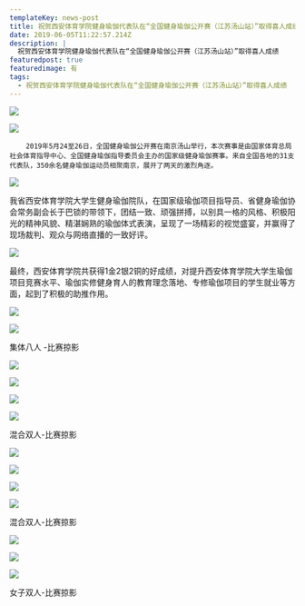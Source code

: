 ```yaml
---
templateKey: news-post
title: 祝贺西安体育学院健身瑜伽代表队在“全国健身瑜伽公开赛（江苏汤山站）”取得喜人成绩
date: 2019-06-05T11:22:57.214Z
description: |
  祝贺西安体育学院健身瑜伽代表队在“全国健身瑜伽公开赛（江苏汤山站）”取得喜人成绩
featuredpost: true
featuredimage: 有
tags:
  - 祝贺西安体育学院健身瑜伽代表队在“全国健身瑜伽公开赛（江苏汤山站）”取得喜人成绩
---
```


![](https://demotry.oss-cn-beijing.aliyuncs.com/%E7%A5%9D%E8%B4%BA%E8%A5%BF%E5%AE%89%E4%BD%93%E8%82%B2%E5%AD%A6%E9%99%A2%E5%81%A5%E8%BA%AB%E7%91%9C%E4%BC%BD%E4%BB%A3%E8%A1%A8%E9%98%9F%E5%9C%A8%E2%80%9C%E5%85%A8%E5%9B%BD%E5%81%A5%E8%BA%AB%E7%91%9C%E4%BC%BD%E5%85%AC%E5%BC%80%E8%B5%9B%EF%BC%88%E6%B1%9F%E8%8B%8F%E6%B1%A4%E5%B1%B1%E7%AB%99%EF%BC%89%E2%80%9D%E5%8F%96%E5%BE%97%E5%96%9C%E4%BA%BA%E6%88%90%E7%BB%A9%20%20%20/1.jpg)

![](https://demotry.oss-cn-beijing.aliyuncs.com/%E7%A5%9D%E8%B4%BA%E8%A5%BF%E5%AE%89%E4%BD%93%E8%82%B2%E5%AD%A6%E9%99%A2%E5%81%A5%E8%BA%AB%E7%91%9C%E4%BC%BD%E4%BB%A3%E8%A1%A8%E9%98%9F%E5%9C%A8%E2%80%9C%E5%85%A8%E5%9B%BD%E5%81%A5%E8%BA%AB%E7%91%9C%E4%BC%BD%E5%85%AC%E5%BC%80%E8%B5%9B%EF%BC%88%E6%B1%9F%E8%8B%8F%E6%B1%A4%E5%B1%B1%E7%AB%99%EF%BC%89%E2%80%9D%E5%8F%96%E5%BE%97%E5%96%9C%E4%BA%BA%E6%88%90%E7%BB%A9%20%20%20/2.jpg)

        2019年5月24至26日，全国健身瑜伽公开赛在南京汤山举行，本次赛事是由国家体育总局社会体育指导中心、全国健身瑜伽指导委员会主办的国家级健身瑜伽赛事。来自全国各地的31支代表队，350余名健身瑜伽运动员相聚南京，展开了两天的激烈角逐。

![](https://demotry.oss-cn-beijing.aliyuncs.com/%E7%A5%9D%E8%B4%BA%E8%A5%BF%E5%AE%89%E4%BD%93%E8%82%B2%E5%AD%A6%E9%99%A2%E5%81%A5%E8%BA%AB%E7%91%9C%E4%BC%BD%E4%BB%A3%E8%A1%A8%E9%98%9F%E5%9C%A8%E2%80%9C%E5%85%A8%E5%9B%BD%E5%81%A5%E8%BA%AB%E7%91%9C%E4%BC%BD%E5%85%AC%E5%BC%80%E8%B5%9B%EF%BC%88%E6%B1%9F%E8%8B%8F%E6%B1%A4%E5%B1%B1%E7%AB%99%EF%BC%89%E2%80%9D%E5%8F%96%E5%BE%97%E5%96%9C%E4%BA%BA%E6%88%90%E7%BB%A9%20%20%20/3.jpg)

我省西安体育学院大学生健身瑜伽院队，在国家级瑜伽项目指导员、省健身瑜伽协会常务副会长于巴锁的带领下，团结一致、顽强拼搏，以别具一格的风格、积极阳光的精神风貌、精湛娴熟的瑜伽体式表演，呈现了一场精彩的视觉盛宴，并赢得了现场裁判、观众与网络直播的一致好评。

![](https://demotry.oss-cn-beijing.aliyuncs.com/%E7%A5%9D%E8%B4%BA%E8%A5%BF%E5%AE%89%E4%BD%93%E8%82%B2%E5%AD%A6%E9%99%A2%E5%81%A5%E8%BA%AB%E7%91%9C%E4%BC%BD%E4%BB%A3%E8%A1%A8%E9%98%9F%E5%9C%A8%E2%80%9C%E5%85%A8%E5%9B%BD%E5%81%A5%E8%BA%AB%E7%91%9C%E4%BC%BD%E5%85%AC%E5%BC%80%E8%B5%9B%EF%BC%88%E6%B1%9F%E8%8B%8F%E6%B1%A4%E5%B1%B1%E7%AB%99%EF%BC%89%E2%80%9D%E5%8F%96%E5%BE%97%E5%96%9C%E4%BA%BA%E6%88%90%E7%BB%A9%20%20%20/4.jpg)

最终，西安体育学院共获得1金2银2铜的好成绩，对提升西安体育学院大学生瑜伽项目竞赛水平、瑜伽实修健身育人的教育理念落地、专修瑜伽项目的学生就业等方面，起到了积极的助推作用。

![](https://demotry.oss-cn-beijing.aliyuncs.com/%E7%A5%9D%E8%B4%BA%E8%A5%BF%E5%AE%89%E4%BD%93%E8%82%B2%E5%AD%A6%E9%99%A2%E5%81%A5%E8%BA%AB%E7%91%9C%E4%BC%BD%E4%BB%A3%E8%A1%A8%E9%98%9F%E5%9C%A8%E2%80%9C%E5%85%A8%E5%9B%BD%E5%81%A5%E8%BA%AB%E7%91%9C%E4%BC%BD%E5%85%AC%E5%BC%80%E8%B5%9B%EF%BC%88%E6%B1%9F%E8%8B%8F%E6%B1%A4%E5%B1%B1%E7%AB%99%EF%BC%89%E2%80%9D%E5%8F%96%E5%BE%97%E5%96%9C%E4%BA%BA%E6%88%90%E7%BB%A9%20%20%20/5.jpg)

![](https://demotry.oss-cn-beijing.aliyuncs.com/%E7%A5%9D%E8%B4%BA%E8%A5%BF%E5%AE%89%E4%BD%93%E8%82%B2%E5%AD%A6%E9%99%A2%E5%81%A5%E8%BA%AB%E7%91%9C%E4%BC%BD%E4%BB%A3%E8%A1%A8%E9%98%9F%E5%9C%A8%E2%80%9C%E5%85%A8%E5%9B%BD%E5%81%A5%E8%BA%AB%E7%91%9C%E4%BC%BD%E5%85%AC%E5%BC%80%E8%B5%9B%EF%BC%88%E6%B1%9F%E8%8B%8F%E6%B1%A4%E5%B1%B1%E7%AB%99%EF%BC%89%E2%80%9D%E5%8F%96%E5%BE%97%E5%96%9C%E4%BA%BA%E6%88%90%E7%BB%A9%20%20%20/6.jpg)

集体八人 -比赛掠影

![](https://demotry.oss-cn-beijing.aliyuncs.com/%E7%A5%9D%E8%B4%BA%E8%A5%BF%E5%AE%89%E4%BD%93%E8%82%B2%E5%AD%A6%E9%99%A2%E5%81%A5%E8%BA%AB%E7%91%9C%E4%BC%BD%E4%BB%A3%E8%A1%A8%E9%98%9F%E5%9C%A8%E2%80%9C%E5%85%A8%E5%9B%BD%E5%81%A5%E8%BA%AB%E7%91%9C%E4%BC%BD%E5%85%AC%E5%BC%80%E8%B5%9B%EF%BC%88%E6%B1%9F%E8%8B%8F%E6%B1%A4%E5%B1%B1%E7%AB%99%EF%BC%89%E2%80%9D%E5%8F%96%E5%BE%97%E5%96%9C%E4%BA%BA%E6%88%90%E7%BB%A9%20%20%20/7.jpg)

![](https://demotry.oss-cn-beijing.aliyuncs.com/%E7%A5%9D%E8%B4%BA%E8%A5%BF%E5%AE%89%E4%BD%93%E8%82%B2%E5%AD%A6%E9%99%A2%E5%81%A5%E8%BA%AB%E7%91%9C%E4%BC%BD%E4%BB%A3%E8%A1%A8%E9%98%9F%E5%9C%A8%E2%80%9C%E5%85%A8%E5%9B%BD%E5%81%A5%E8%BA%AB%E7%91%9C%E4%BC%BD%E5%85%AC%E5%BC%80%E8%B5%9B%EF%BC%88%E6%B1%9F%E8%8B%8F%E6%B1%A4%E5%B1%B1%E7%AB%99%EF%BC%89%E2%80%9D%E5%8F%96%E5%BE%97%E5%96%9C%E4%BA%BA%E6%88%90%E7%BB%A9%20%20%20/8.jpg)

![](https://demotry.oss-cn-beijing.aliyuncs.com/%E7%A5%9D%E8%B4%BA%E8%A5%BF%E5%AE%89%E4%BD%93%E8%82%B2%E5%AD%A6%E9%99%A2%E5%81%A5%E8%BA%AB%E7%91%9C%E4%BC%BD%E4%BB%A3%E8%A1%A8%E9%98%9F%E5%9C%A8%E2%80%9C%E5%85%A8%E5%9B%BD%E5%81%A5%E8%BA%AB%E7%91%9C%E4%BC%BD%E5%85%AC%E5%BC%80%E8%B5%9B%EF%BC%88%E6%B1%9F%E8%8B%8F%E6%B1%A4%E5%B1%B1%E7%AB%99%EF%BC%89%E2%80%9D%E5%8F%96%E5%BE%97%E5%96%9C%E4%BA%BA%E6%88%90%E7%BB%A9%20%20%20/9.jpg)

![](https://demotry.oss-cn-beijing.aliyuncs.com/%E7%A5%9D%E8%B4%BA%E8%A5%BF%E5%AE%89%E4%BD%93%E8%82%B2%E5%AD%A6%E9%99%A2%E5%81%A5%E8%BA%AB%E7%91%9C%E4%BC%BD%E4%BB%A3%E8%A1%A8%E9%98%9F%E5%9C%A8%E2%80%9C%E5%85%A8%E5%9B%BD%E5%81%A5%E8%BA%AB%E7%91%9C%E4%BC%BD%E5%85%AC%E5%BC%80%E8%B5%9B%EF%BC%88%E6%B1%9F%E8%8B%8F%E6%B1%A4%E5%B1%B1%E7%AB%99%EF%BC%89%E2%80%9D%E5%8F%96%E5%BE%97%E5%96%9C%E4%BA%BA%E6%88%90%E7%BB%A9%20%20%20/10.jpg)

混合双人-比赛掠影

![](https://demotry.oss-cn-beijing.aliyuncs.com/%E7%A5%9D%E8%B4%BA%E8%A5%BF%E5%AE%89%E4%BD%93%E8%82%B2%E5%AD%A6%E9%99%A2%E5%81%A5%E8%BA%AB%E7%91%9C%E4%BC%BD%E4%BB%A3%E8%A1%A8%E9%98%9F%E5%9C%A8%E2%80%9C%E5%85%A8%E5%9B%BD%E5%81%A5%E8%BA%AB%E7%91%9C%E4%BC%BD%E5%85%AC%E5%BC%80%E8%B5%9B%EF%BC%88%E6%B1%9F%E8%8B%8F%E6%B1%A4%E5%B1%B1%E7%AB%99%EF%BC%89%E2%80%9D%E5%8F%96%E5%BE%97%E5%96%9C%E4%BA%BA%E6%88%90%E7%BB%A9%20%20%20/11.jpg)

![](https://demotry.oss-cn-beijing.aliyuncs.com/%E7%A5%9D%E8%B4%BA%E8%A5%BF%E5%AE%89%E4%BD%93%E8%82%B2%E5%AD%A6%E9%99%A2%E5%81%A5%E8%BA%AB%E7%91%9C%E4%BC%BD%E4%BB%A3%E8%A1%A8%E9%98%9F%E5%9C%A8%E2%80%9C%E5%85%A8%E5%9B%BD%E5%81%A5%E8%BA%AB%E7%91%9C%E4%BC%BD%E5%85%AC%E5%BC%80%E8%B5%9B%EF%BC%88%E6%B1%9F%E8%8B%8F%E6%B1%A4%E5%B1%B1%E7%AB%99%EF%BC%89%E2%80%9D%E5%8F%96%E5%BE%97%E5%96%9C%E4%BA%BA%E6%88%90%E7%BB%A9%20%20%20/12.jpg)

![](https://demotry.oss-cn-beijing.aliyuncs.com/%E7%A5%9D%E8%B4%BA%E8%A5%BF%E5%AE%89%E4%BD%93%E8%82%B2%E5%AD%A6%E9%99%A2%E5%81%A5%E8%BA%AB%E7%91%9C%E4%BC%BD%E4%BB%A3%E8%A1%A8%E9%98%9F%E5%9C%A8%E2%80%9C%E5%85%A8%E5%9B%BD%E5%81%A5%E8%BA%AB%E7%91%9C%E4%BC%BD%E5%85%AC%E5%BC%80%E8%B5%9B%EF%BC%88%E6%B1%9F%E8%8B%8F%E6%B1%A4%E5%B1%B1%E7%AB%99%EF%BC%89%E2%80%9D%E5%8F%96%E5%BE%97%E5%96%9C%E4%BA%BA%E6%88%90%E7%BB%A9%20%20%20/13.jpg)

![](https://demotry.oss-cn-beijing.aliyuncs.com/%E7%A5%9D%E8%B4%BA%E8%A5%BF%E5%AE%89%E4%BD%93%E8%82%B2%E5%AD%A6%E9%99%A2%E5%81%A5%E8%BA%AB%E7%91%9C%E4%BC%BD%E4%BB%A3%E8%A1%A8%E9%98%9F%E5%9C%A8%E2%80%9C%E5%85%A8%E5%9B%BD%E5%81%A5%E8%BA%AB%E7%91%9C%E4%BC%BD%E5%85%AC%E5%BC%80%E8%B5%9B%EF%BC%88%E6%B1%9F%E8%8B%8F%E6%B1%A4%E5%B1%B1%E7%AB%99%EF%BC%89%E2%80%9D%E5%8F%96%E5%BE%97%E5%96%9C%E4%BA%BA%E6%88%90%E7%BB%A9%20%20%20/14.jpg)

混合双人-比赛掠影

![](https://demotry.oss-cn-beijing.aliyuncs.com/%E7%A5%9D%E8%B4%BA%E8%A5%BF%E5%AE%89%E4%BD%93%E8%82%B2%E5%AD%A6%E9%99%A2%E5%81%A5%E8%BA%AB%E7%91%9C%E4%BC%BD%E4%BB%A3%E8%A1%A8%E9%98%9F%E5%9C%A8%E2%80%9C%E5%85%A8%E5%9B%BD%E5%81%A5%E8%BA%AB%E7%91%9C%E4%BC%BD%E5%85%AC%E5%BC%80%E8%B5%9B%EF%BC%88%E6%B1%9F%E8%8B%8F%E6%B1%A4%E5%B1%B1%E7%AB%99%EF%BC%89%E2%80%9D%E5%8F%96%E5%BE%97%E5%96%9C%E4%BA%BA%E6%88%90%E7%BB%A9%20%20%20/15.jpg)

![](https://demotry.oss-cn-beijing.aliyuncs.com/%E7%A5%9D%E8%B4%BA%E8%A5%BF%E5%AE%89%E4%BD%93%E8%82%B2%E5%AD%A6%E9%99%A2%E5%81%A5%E8%BA%AB%E7%91%9C%E4%BC%BD%E4%BB%A3%E8%A1%A8%E9%98%9F%E5%9C%A8%E2%80%9C%E5%85%A8%E5%9B%BD%E5%81%A5%E8%BA%AB%E7%91%9C%E4%BC%BD%E5%85%AC%E5%BC%80%E8%B5%9B%EF%BC%88%E6%B1%9F%E8%8B%8F%E6%B1%A4%E5%B1%B1%E7%AB%99%EF%BC%89%E2%80%9D%E5%8F%96%E5%BE%97%E5%96%9C%E4%BA%BA%E6%88%90%E7%BB%A9%20%20%20/16.jpg)

![](https://demotry.oss-cn-beijing.aliyuncs.com/%E7%A5%9D%E8%B4%BA%E8%A5%BF%E5%AE%89%E4%BD%93%E8%82%B2%E5%AD%A6%E9%99%A2%E5%81%A5%E8%BA%AB%E7%91%9C%E4%BC%BD%E4%BB%A3%E8%A1%A8%E9%98%9F%E5%9C%A8%E2%80%9C%E5%85%A8%E5%9B%BD%E5%81%A5%E8%BA%AB%E7%91%9C%E4%BC%BD%E5%85%AC%E5%BC%80%E8%B5%9B%EF%BC%88%E6%B1%9F%E8%8B%8F%E6%B1%A4%E5%B1%B1%E7%AB%99%EF%BC%89%E2%80%9D%E5%8F%96%E5%BE%97%E5%96%9C%E4%BA%BA%E6%88%90%E7%BB%A9%20%20%20/17.jpg)

女子双人-比赛掠影
